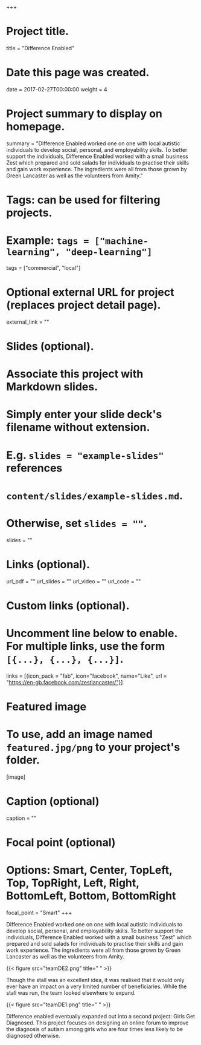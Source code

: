 +++
# Project title.
title = "Difference Enabled"

# Date this page was created.
date = 2017-02-27T00:00:00
weight = 4

# Project summary to display on homepage.
summary = "Difference Enabled worked one on one with local autistic individuals to develop social, personal, and employability skills. To better support the individuals, Difference Enabled worked with a small business Zest which prepared and sold salads for individuals to practise their skills and gain work experience. The ingredients were all from those grown by Green Lancaster as well as the volunteers from Amity."

# Tags: can be used for filtering projects.
# Example: `tags = ["machine-learning", "deep-learning"]`
tags = ["commercial", "local"]

# Optional external URL for project (replaces project detail page).
external_link = ""

# Slides (optional).
#   Associate this project with Markdown slides.
#   Simply enter your slide deck's filename without extension.
#   E.g. `slides = "example-slides"` references 
#   `content/slides/example-slides.md`.
#   Otherwise, set `slides = ""`.
slides = ""

# Links (optional).
url_pdf = ""
url_slides = ""
url_video = ""
url_code = ""

# Custom links (optional).
#   Uncomment line below to enable. For multiple links, use the form `[{...}, {...}, {...}]`.
links = [{icon_pack = "fab", icon="facebook", name="Like", url = "https://en-gb.facebook.com/zestlancaster/"}]

# Featured image
# To use, add an image named `featured.jpg/png` to your project's folder. 
[image]
  # Caption (optional)
  caption = ""
  
  # Focal point (optional)
  # Options: Smart, Center, TopLeft, Top, TopRight, Left, Right, BottomLeft, Bottom, BottomRight
  focal_point = "Smart"
+++

Difference Enabled worked one on one with local autistic individuals to develop social, personal, and employability skills. To better support the individuals, Difference Enabled worked with a small business "Zest" which prepared and sold salads for individuals to practise their skills and gain work experience. The ingredients were all from those grown by Green Lancaster as well as the volunteers from Amity.

{{< figure src="teamDE2.png" title=" " >}}

Though the stall was an excellent idea, it was realised that it would only ever have an impact on a very limited number of beneficiaries. While the stall was run, the team looked elsewhere to expand.

{{< figure src="teamDE1.png" title=" " >}}

Difference enabled eventually expanded out into a second project: Girls Get Diagnosed. This project focuses on designing an online forum to improve the diagnosis of autism among girls who are four times less likely to be diagnosed otherwise.

